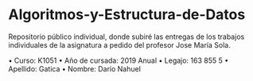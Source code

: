 # Algoritmos-y-Estructura-de-Datos
Repositorio público individual, donde subiré las entregas de los trabajos individuales de la asignatura a pedido del profesor Jose María Sola.

• Curso:            K1051
• Año de cursada:   2019 Anual
• Legajo:           163 855 5
• Apellido:         Gatica
• Nombre:           Darío Nahuel
